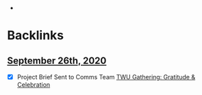 - 

# Backlinks
## [September 26th, 2020](<September 26th, 2020.md>)
- [x] Project Brief Sent to Comms Team [TWU Gathering: Gratitude & Celebration](<TWU Gathering: Gratitude & Celebration.md>)

